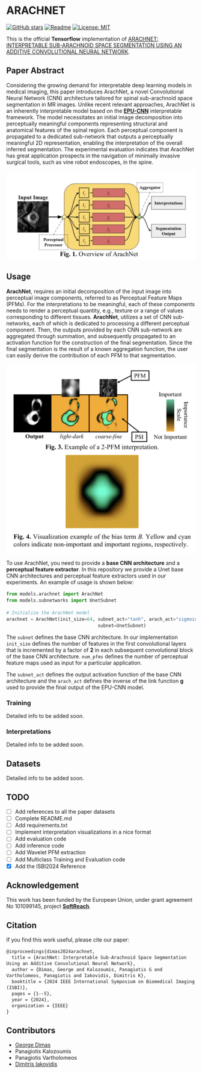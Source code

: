 # ARACHNET
[![GitHub stars](https://img.shields.io/github/stars/innoisys/ArachNet.svg?style=flat&label=Star)](https://github.com/innoisys/EPU-CNN/)
[![Readme](https://img.shields.io/badge/README-green.svg)](README.md)
[![License: MIT](https://img.shields.io/badge/License-MIT-yellow.svg)](https://opensource.org/licenses/MIT)

This is the official <b>Tensorflow</b> implementation of [ARACHNET: INTERPRETABLE SUB-ARACHNOID SPACE SEGMENTATION USING AN 
ADDITIVE CONVOLUTIONAL NEURAL NETWORK](https://ieeexplore.ieee.org/abstract/document/10635787/).

## Paper Abstract
Considering the growing demand for interpretable deep
learning models in medical imaging, this paper introduces
ArachNet, a novel Convolutional Neural Network (CNN)
architecture tailored for spinal sub-arachnoid space
segmentation in MR images. Unlike recent relevant
approaches, ArachNet is an inherently interpretable model
based on the **[EPU-CNN](https://github.com/innoisys/EPU-CNN)** interpretable framework. The model
necessitates an initial image decomposition into perceptually
meaningful components representing structural and
anatomical features of the spinal region. Each perceptual
component is propagated to a dedicated sub-network that
outputs a perceptually meaningful 2D representation,
enabling the interpretation of the overall inferred
segmentation. The experimental evaluation indicates that
ArachNet has great application prospects in the navigation
of minimally invasive surgical tools, such as vine robot
endoscopes, in the spine.

![Interpretation Example](assets/model.png)

## Usage

**ArachNet**, requires an initial decomposition 
of the input image into perceptual image components,
referred to as Perceptual Feature Maps (PFMs). For the
interpretations to be meaningful, each of these components
needs to render a perceptual quantity, e.g., texture or a range
of values corresponding to different tissues. **ArachNet**,
utilizes a set of CNN sub-networks, each of which is
dedicated to processing a different perceptual component.
Then, the outputs provided by each CNN sub-network are
aggregated through summation, and subsequently
propagated to an activation function for the construction of
the final segmentation. Since the final segmentation is the
result of a known aggregation function, the user can easily
derive the contribution of each PFM to that segmentation.

![Interpretation Example](assets/interpretation.png)

To use ArachNet, you need to provide a **base CNN architecture** and a **perceptual feature extractor**. In this repository
we provide a Unet base CNN architectures and perceptual feature extractors used in our experiments. An example of usage
is shown below:

```python
from models.arachnet import ArachNet
from models.subnetworks import UnetSubnet

# Initialize the ArachNet model
arachnet = ArachNet(init_size=64, subnet_act="tanh", arach_act="sigmoid", features_num=2,
                                  subnet=UnetSubnet)
```

The `subnet` defines the base CNN architecture. In our implementation `init_size` defines the number of 
features in the first convolutional layers that is incremented  by a factor of **2** in each subsequent convolutional 
block of the base CNN architecture. `num_pfms` defines the number of perceptual feature maps used as input for a particular 
application.

The `subnet_act` defines the output activation function of the base CNN architecture and the `arach_act` defines the inverse
of the link function **g** used to provide the final output of the EPU-CNN model.


### Training

Detailed info to be added soon.

### Interpretations

Detailed info to be added soon.

## Datasets

Detailed info to be added soon.

## TODO

- [ ] Add references to all the paper datasets
- [ ] Complete README.md
- [ ] Add requirements.txt
- [ ] Implement interpretation visualizations in a nice format
- [ ] Add evaluation code
- [ ] Add inference code
- [ ] Add Wavelet PFM extraction
- [ ] Add Multiclass Training and Evaluation code
- [X] Add the ISBI2024 Reference

## Acknowledgement
This work has been funded by the European Union, under
grant agreement No 101099145, project **[SoftReach](https://softreach.eu/)**.

## Citation
If you find this work useful, please cite our paper:

```
@inproceedings{dimas2024arachnet,
  title = {ArachNet: Interpretable Sub-Arachnoid Space Segmentation Using an Additive Convolutional Neural Network},
  author = {Dimas, George and Kalozoumis, Panagiotis G and Vartholomeos, Panagiotis and Iakovidis, Dimitris K},
  booktitle = {2024 IEEE International Symposium on Biomedical Imaging (ISBI)},
  pages = {1--5},
  year = {2024},
  organization = {IEEE}
}
```

## Contributors
* [George Dimas](https://www.linkedin.com/in/george-dimas-ph-d-33230bba/)
* Panagiotis Kalozoumis
* Panagiotis Vartholomeos
* [Dimitris Iakovidis](http://is-innovation.eu/iakovidis/)
